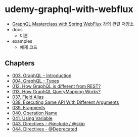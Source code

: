 # udemy-graphql-with-webflux

* [GraphQL Masterclass with Spring WebFlux](https://www.udemy.com/course/graphql-spring/) 강의 관련 저장소
* docs 
    * 이론
* examples 
    * 예제 코드

## Chapters

* [003. GraphQL - Introduction](/docs/chapter-003.md)
* [004. GraphQL - Types](/docs/chapter-004.md)
* [012. How GraphQL is different from REST?](/docs/chapter-012.md)
* [013. How GraphQL QueryMapping Works?](/docs/chapter-013.md)
* [037. Field Alias](/docs/chapter-037.md)
* [038. Executing Same API With Different Arguments](/docs/chapter-038.md)
* [039. Fragments](/docs/chapter-039.md)
* [040. Operation Name](/docs/chapter-040.md)
* [041. Using Variable](/docs/chapter-041.md)
* [043. Directives - @include / @skip](/docs/chapter-043.md)
* [044. Directives - @Deprecated](/docs/chapter-044.md)
